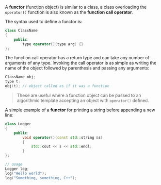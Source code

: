 A **functor** (function object) is similar to a class, a class overloading the `operator()` function is also known as the **function call operator**.

The syntax used to define a functor is:

```cpp
class ClassName
{
	public:
		type operator()(type arg) {}
};
```

The function call operator has a return type and can take any number of arguments of any type. Invoking the call operator is as simple as writing the name of the object followed by parenthesis and passing any arguments:

```cpp
ClassName obj;
type t;
obj(t); // object called as if it was a function
```

> These are useful where a function object can be passed to an algorithmic template accepting an object with `operator()` defined.

A simple example of a **functor** for printing a string before appending a new line:

```cpp
class Logger
{
	public:
		void operator()(const std::string &s)
		{
			std::cout << s << std::endl;
		}
};

// usage
Logger log;
log("Hello world");
log("Something, something, C++");
```

